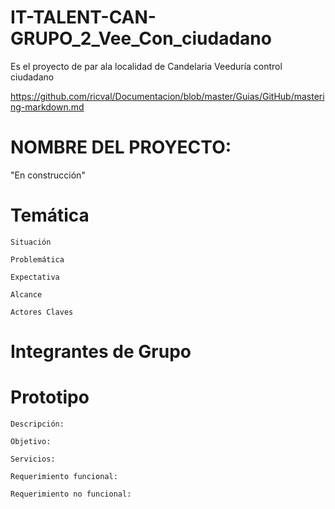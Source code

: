 # IT-TALENT-CAN-GRUPO_2_Vee_Con_ciudadano
Es el proyecto de par ala localidad de Candelaria Veeduría control ciudadano

https://github.com/ricval/Documentacion/blob/master/Guias/GitHub/mastering-markdown.md

#   NOMBRE DEL PROYECTO:
"En construcción"

# Temática

	Situación

	Problemática

	Expectativa

	Alcance

	Actores Claves
		
# Integrantes de Grupo

# Prototipo

	Descripción:
	
	Objetivo:

	Servicios:

	Requerimiento funcional:

	Requerimiento no funcional:
	


